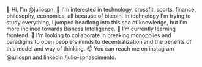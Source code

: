 👋 Hi, I’m @juliospn.
👀 I'm interested in technology, crossfit, sports, finance, philosophy, economics, all because of bitcoin. In technology I'm trying to study everything, I jumped headlong into this sea of knowledge, but I'm more inclined towards Bisness Intelligence.
🌱 I’m currently learning frontend.
💞️ I'm looking to collaborate in breaking monopolies and paradigms to open people's minds to decentralization and the benefits of this model and way of thinking.
📫 You can reach me on instagram @juliospn and linkedin /julio-spnascimento.
